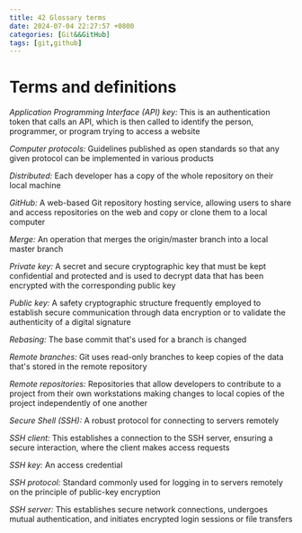 ```yaml
---  
title: 42 Glossary terms  
date: 2024-07-04 22:27:57 +0800  
categories: [Git&&GitHub]  
tags: [git,github]  
---
```

# Terms and definitions
*Application Programming Interface (API) key:* This is an authentication token that calls an API, which is then called to identify the person, programmer, or program trying to access a website

*Computer protocols:* Guidelines published as open standards so that any given protocol can be implemented in various products

*Distributed:* Each developer has a copy of the whole repository on their local machine

*GitHub:* A web-based Git repository hosting service, allowing users to share and access repositories on the web and copy or clone them to a local computer

*Merge:* An operation that merges the origin/master branch into a local master branch

*Private key:* A secret and secure cryptographic key that must be kept confidential and protected and is used to decrypt data that has been encrypted with the corresponding public key

*Public key:* A safety cryptographic structure frequently employed to establish secure communication through data encryption or to validate the authenticity of a digital signature

*Rebasing:* The base commit that's used for a branch is changed

*Remote branches:* Git uses read-only branches to keep copies of the data that's stored in the remote repository

*Remote repositories:* Repositories that allow developers to contribute to a project from their own workstations making changes to local copies of the project independently of one another

*Secure Shell (SSH):* A robust protocol for connecting to servers remotely

*SSH client:* This  establishes a connection to the SSH server, ensuring a secure interaction, where the client makes access requests

*SSH key:* An access credential

*SSH protocol:* Standard commonly used for logging in to servers remotely on the principle of public-key encryption

*SSH server:* This establishes secure network connections, undergoes mutual authentication, and initiates encrypted login sessions or file transfers
